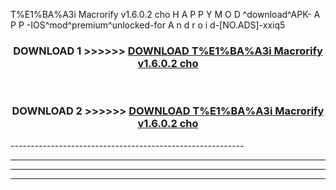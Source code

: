  T%E1%BA%A3i Macrorify v1.6.0.2 cho  H A P P Y M O D ^download^APK- A P P -IOS^mod^premium^unlocked-for A n d r o i d-[NO.ADS]-xxiq5



<div align="center">

<h3>DOWNLOAD 1 >>>>>> <a href="https://en-mod.web.app/?en= T%E1%BA%A3i Macrorify v1.6.0.2 cho ">DOWNLOAD T%E1%BA%A3i Macrorify v1.6.0.2 cho  </a></h3><br>

<h3>DOWNLOAD 2 >>>>>> <a href="https://en-mod.web.app/?en= T%E1%BA%A3i Macrorify v1.6.0.2 cho ">DOWNLOAD T%E1%BA%A3i Macrorify v1.6.0.2 cho  </a></h3>

</div>
----------------------------------------------------------

----------------------------------------------------------

----------------------------------------------------------

----------------------------------------------------------



